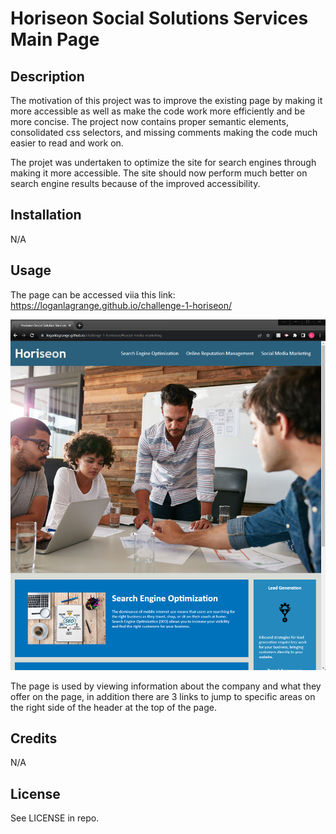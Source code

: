 # Horiseon Social Solutions Services Main Page

## Description

The motivation of this project was to improve the existing page by making it more accessible as well as make the code work more efficiently and be more concise. The project now contains proper semantic elements, consolidated css selectors, and missing comments making the code much easier to read and work on.

The projet was undertaken to optimize the site for search engines through making it more accessible. The site should now perform much better on search engine results because of the improved accessibility.

## Installation

N/A

## Usage

The page can be accessed viia this link: https://loganlagrange.github.io/challenge-1-horiseon/

![screenshot of the page](assets/images/README-screenshot.PNG)

The page is used by viewing information about the company and what they offer on the page, in addition there are 3 links to jump to specific areas on the right side of the header at the top of the page.

## Credits

N/A

## License

See LICENSE in repo.

